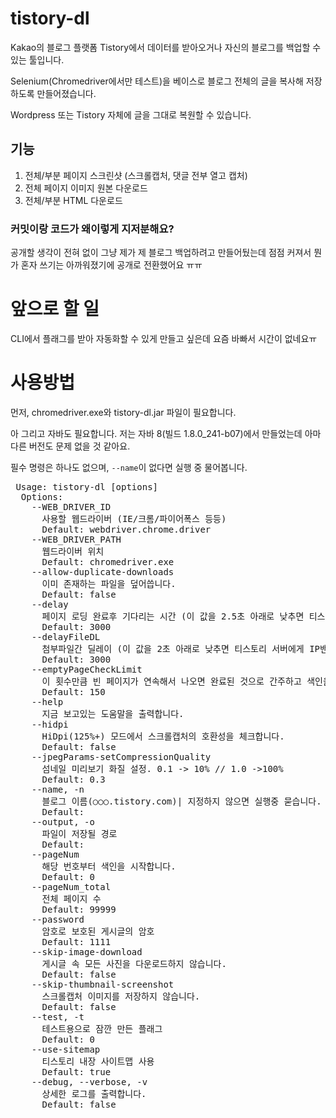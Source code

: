 # tistory-dl

Kakao의 블로그 플랫폼 Tistory에서 데이터를 받아오거나 자신의 블로그를 백업할 수 있는 툴입니다.

Selenium(Chromedriver에서만 테스트)을 베이스로 블로그 전체의 글을 복사해 저장하도록 만들어졌습니다.

Wordpress 또는 Tistory 자체에 글을 그대로 복원할 수 있습니다.

## 기능
1. 전체/부분 페이지 스크린샷
(스크롤캡처, 댓글 전부 열고 캡처)
1. 전체 페이지 이미지 원본 다운로드
1. 전체/부분 HTML 다운로드
### 커밋이랑 코드가 왜이렇게 지저분해요?
공개할 생각이 전혀 없이 그냥 제가 제 블로그 백업하려고 만들어뒀는데 점점 커져서 뭔가 혼자 쓰기는 아까워졌기에 공개로 전환했어요 ㅠㅠ
# 앞으로 할 일
CLI에서 플래그를 받아 자동화할 수 있게 만들고 싶은데 요즘 바빠서 시간이 없네요ㅠ

# 사용방법
먼저, chromedriver.exe와 tistory-dl.jar 파일이 필요합니다.

아 그리고 자바도 필요합니다. 저는 자바 8(빌드 1.8.0_241-b07)에서 만들었는데 아마 다른 버전도 문제 없을 것 같아요.

필수 명령은 하나도 없으며, `--name`이 없다면 실행 중 물어봅니다.

<pre> Usage: tistory-dl [options]
  Options:
    --WEB_DRIVER_ID
      사용할 웹드라이버 (IE/크롬/파이어폭스 등등)
      Default: webdriver.chrome.driver
    --WEB_DRIVER_PATH
      웹드라이버 위치
      Default: chromedriver.exe
    --allow-duplicate-downloads
      이미 존재하는 파일을 덮어씁니다.
      Default: false
    --delay
      페이지 로딩 완료후 기다리는 시간 (이 값을 2.5초 아래로 낮추면 티스토리 서버에게 IP밴 당할 수 있습니다)
      Default: 3000
    --delayFileDL
      첨부파일간 딜레이 (이 값을 2초 아래로 낮추면 티스토리 서버에게 IP밴 당할 수 있습니다)
      Default: 3000
    --emptyPageCheckLimit
      이 횟수만큼 빈 페이지가 연속해서 나오면 완료된 것으로 간주하고 색인을 종료합니다.
      Default: 150
    --help
      지금 보고있는 도움말을 출력합니다.
    --hidpi
      HiDpi(125%+) 모드에서 스크롤캡처의 호환성을 체크합니다.
      Default: false
    --jpegParams-setCompressionQuality
      섬네일 미리보기 화질 설정. 0.1 -> 10% // 1.0 ->100%
      Default: 0.3
    --name, -n
      블로그 이름(○○○.tistory.com)| 지정하지 않으면 실행중 묻습니다.
      Default: <empty string>
    --output, -o
      파일이 저장될 경로
      Default: <empty string>
    --pageNum
      해당 번호부터 색인을 시작합니다.
      Default: 0
    --pageNum_total
      전체 페이지 수
      Default: 99999
    --password
      암호로 보호된 게시글의 암호
      Default: 1111
    --skip-image-download
      게시글 속 모든 사진을 다운로드하지 않습니다.
      Default: false
    --skip-thumbnail-screenshot
      스크롤캡처 이미지를 저장하지 않습니다.
      Default: false
    --test, -t
      테스트용으로 잠깐 만든 플래그
      Default: 0
    --use-sitemap
      티스토리 내장 사이트맵 사용
      Default: true
    --debug, --verbose, -v
      상세한 로그를 출력합니다.
      Default: false
      </pre>
